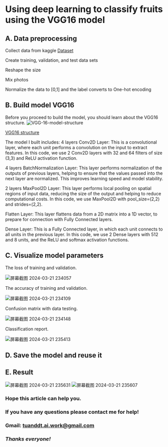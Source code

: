 # Using deep learning to classify fruits using the VGG16 model

## A. Data preprocessing
Collect data from kaggle [Dataset](https://www.kaggle.com/datasets/karimabdulnabi/fruit-classification10-class)

Create training, validation, and test data sets

Reshape the size

Mix photos

Normalize the data to [0,1] and the label converts to One-hot encoding

## B. Build model VGG16
Before you proceed to build the model, you should learn about the VGG16 structure.
![VGG-16-model-structure](https://github.com/FPT-ThaiTuan/Using-deep-learning-to-classify-fruits-using-the-VGG16-model/assets/105273233/591f9348-984f-4cf4-9142-2dec24801559)

[VGG16 structure](https://www.researchgate.net/figure/VGG-16-model-Illustration-of-using-the-VGG-16-for-transfer-learning-The-convolution_fig2_334992074)

The model I built includes:
4 layers Conv2D Layer: This is a convolutional layer, where each unit performs a convolution on the input to extract features. In this code, we use 2 Conv2D layers with 32 and 64 filters of size (3,3) and ReLU activation function.

4 layers BatchNormalization Layer: This layer performs normalization of the outputs of previous layers, helping to ensure that the values passed into the next layer are normalized. This improves learning speed and model stability.

2 layers MaxPool2D Layer: This layer performs local pooling on spatial regions of input data, reducing the size of the output and helping to reduce computational costs. In this code, we use MaxPool2D with pool_size=(2,2) and strides=(2,2).

Flatten Layer: This layer flattens data from a 2D matrix into a 1D vector, to prepare for connection with Fully Connected layers.

Dense Layer: This is a Fully Connected layer, in which each unit connects to all units in the previous layer. In this code, we use 2 Dense layers with 512 and 8 units, and the ReLU and softmax activation functions.

## C. Visualize model parameters
The loss of training and validation.

![屏幕截图 2024-03-21 234057](https://github.com/FPT-ThaiTuan/Using-deep-learning-to-classify-fruits-using-the-VGG16-model/assets/105273233/948f7fae-0de6-4ae5-a68d-7ef8c6679d7d)

The accuracy of training and validation.

![屏幕截图 2024-03-21 234109](https://github.com/FPT-ThaiTuan/Using-deep-learning-to-classify-fruits-using-the-VGG16-model/assets/105273233/1b87afbf-da75-4eeb-b8e3-cc387116431d)

Confusion matrix with data testing.

![屏幕截图 2024-03-21 234148](https://github.com/FPT-ThaiTuan/Using-deep-learning-to-classify-fruits-using-the-VGG16-model/assets/105273233/683b8f9c-0e7e-41c1-85f7-b43ad41bfc49)

Classification report.

![屏幕截图 2024-03-21 235413](https://github.com/FPT-ThaiTuan/Using-deep-learning-to-classify-fruits-using-the-VGG16-model/assets/105273233/8526fe73-1783-4d11-9ba4-11dfd0a1aad5)

## D. Save the model and reuse it

## E. Result
![屏幕截图 2024-03-21 235631](https://github.com/FPT-ThaiTuan/Using-deep-learning-to-classify-fruits-using-the-VGG16-model/assets/105273233/b908d21e-3dec-49fd-9d0b-13844c4c10a6)
![屏幕截图 2024-03-21 235607](https://github.com/FPT-ThaiTuan/Using-deep-learning-to-classify-fruits-using-the-VGG16-model/assets/105273233/f0a6ccfc-9576-4a2a-9168-10e8f3511df8)

### **Hope this article can help you.**
### **If you have any questions please contact me for help!**
### **Gmail: tuanddt.ai.work@gmail.com**

### ***Thanks everyone!***






